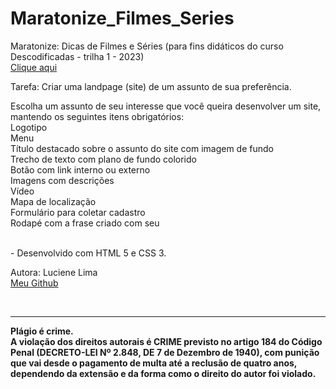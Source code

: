 # Maratonize_Filmes_Series
Maratonize: Dicas de Filmes e Séries (para fins didáticos do curso Descodificadas - trilha 1 - 2023) 
<br>
<a href="https://lucienelima8.github.io/Maratonize_Filmes_Series/" target="_blank">Clique aqui</a>


Tarefa:
Criar uma landpage (site) de um assunto de sua preferência.

Escolha um assunto de seu interesse que você queira desenvolver um site, mantendo os seguintes itens obrigatórios:
<br>Logotipo 
<br>Menu
<br>Título destacado sobre o assunto do site com imagem de fundo
<br>Trecho de texto com plano de fundo colorido
<br>Botão com link interno ou externo
<br>Imagens com descrições
<br>Vídeo
<br>Mapa de localização
<br>Formulário para coletar cadastro
<br>Rodapé com a frase criado com seu 

<br>
- Desenvolvido com HTML 5 e CSS 3.


Autora: Luciene Lima
<br>
<a href="https://github.com/lucienelima8" target="_blank">Meu Github</a>


<br>
<hr>
<b>Plágio é crime.<br>
A violação dos direitos autorais é CRIME previsto no <b>artigo 184 do Código Penal (DECRETO-LEI Nº 2.848, DE 7 de Dezembro de 1940)<b>, com punição que vai desde o pagamento de multa até a reclusão de quatro anos, dependendo da extensão e da forma como o direito do autor foi violado.


